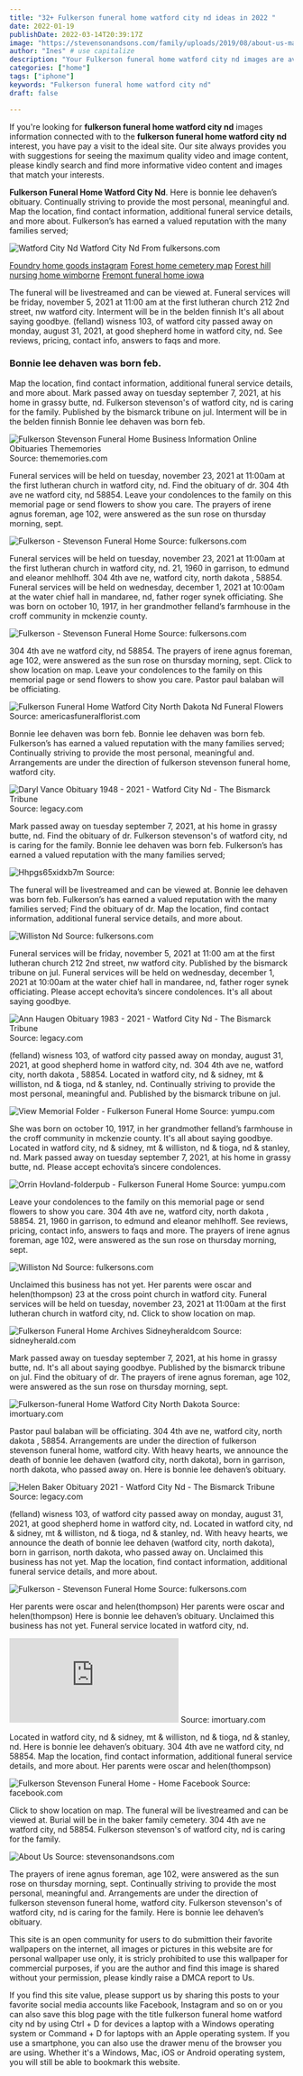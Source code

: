```yaml
---
title: "32+ Fulkerson funeral home watford city nd ideas in 2022 "
date: 2022-01-19
publishDate: 2022-03-14T20:39:17Z
image: "https://stevensonandsons.com/family/uploads/2019/08/about-us-main-1024x516.jpg"
author: "Ines" # use capitalize
description: "Your Fulkerson funeral home watford city nd images are available. Fulkerson funeral home watford city nd are a topic that is being searched for and liked by netizens now. You can Get the Fulkerson funeral home watford city nd files here. Get all free photos and vectors."
categories: ["home"]
tags: ["iphone"]
keywords: "Fulkerson funeral home watford city nd"
draft: false

---
```


If you're looking for **fulkerson funeral home watford city nd** images information connected with to the **fulkerson funeral home watford city nd** interest, you have pay a visit to the ideal  site.  Our site always  provides you with  suggestions  for seeing  the maximum  quality video and image  content, please kindly search and find more informative video content and images  that match your interests.

**Fulkerson Funeral Home Watford City Nd**. Here is bonnie lee dehaven’s obituary. Continually striving to provide the most personal, meaningful and. Map the location, find contact information, additional funeral service details, and more about. Fulkerson’s has earned a valued reputation with the many families served;

![Watford City Nd](https://fulkersons.com/images/Logo.png "Watford City Nd")
Watford City Nd From fulkersons.com

[Foundry home goods instagram](/foundry-home-goods-instagram/)
[Forest home cemetery map](/forest-home-cemetery-map/)
[Forest hill nursing home wimborne](/forest-hill-nursing-home-wimborne/)
[Fremont funeral home iowa](/fremont-funeral-home-iowa/)

The funeral will be livestreamed and can be viewed at. Funeral services will be friday, november 5, 2021 at 11:00 am at the first lutheran church 212 2nd street, nw watford city. Interment will be in the belden finnish It&#039;s all about saying goodbye. (felland) wisness 103, of watford city passed away on monday, august 31, 2021, at good shepherd home in watford city, nd. See reviews, pricing, contact info, answers to faqs and more.

### Bonnie lee dehaven was born feb.

Map the location, find contact information, additional funeral service details, and more about. Mark passed away on tuesday september 7, 2021, at his home in grassy butte, nd. Fulkerson stevenson&#039;s of watford city, nd is caring for the family. Published by the bismarck tribune on jul. Interment will be in the belden finnish Bonnie lee dehaven was born feb.


![Fulkerson Stevenson Funeral Home Business Information Online Obituaries Thememories](https://res.cloudinary.com/thememories/image/upload/f_auto,q_auto:good,t_image-gallery-thumbnail/v1610749053/business/5fce9a62a489fa303a645d0d/yafpd8qi60px3ugx1u7k "Fulkerson Stevenson Funeral Home Business Information Online Obituaries Thememories")
Source: thememories.com

Funeral services will be held on tuesday, november 23, 2021 at 11:00am at the first lutheran church in watford city, nd. Find the obituary of dr. 304 4th ave ne watford city, nd 58854. Leave your condolences to the family on this memorial page or send flowers to show you care. The prayers of irene agnus foreman, age 102, were answered as the sun rose on thursday morning, sept.

![Fulkerson - Stevenson Funeral Home](https://www.fulkersons.com/images/HmpgMainImg1.jpg "Fulkerson - Stevenson Funeral Home")
Source: fulkersons.com

Funeral services will be held on tuesday, november 23, 2021 at 11:00am at the first lutheran church in watford city, nd. 21, 1960 in garrison, to edmund and eleanor mehlhoff. 304 4th ave ne, watford city, north dakota , 58854. Funeral services will be held on wednesday, december 1, 2021 at 10:00am at the water chief hall in mandaree, nd, father roger synek officiating. She was born on october 10, 1917, in her grandmother felland’s farmhouse in the croff community in mckenzie county.

![Fulkerson - Stevenson Funeral Home](https://www.fulkersons.com/images/HmpgMainImg2.jpg "Fulkerson - Stevenson Funeral Home")
Source: fulkersons.com

304 4th ave ne watford city, nd 58854. The prayers of irene agnus foreman, age 102, were answered as the sun rose on thursday morning, sept. Click to show location on map. Leave your condolences to the family on this memorial page or send flowers to show you care. Pastor paul balaban will be officiating.

![Fulkerson Funeral Home Watford City North Dakota Nd Funeral Flowers](https://www.americasfuneralflorist.com/FHImages/img/Fulkerson-Funeral-Home-Watford-City-North-Dakota-ND.jpg "Fulkerson Funeral Home Watford City North Dakota Nd Funeral Flowers")
Source: americasfuneralflorist.com

Bonnie lee dehaven was born feb. Bonnie lee dehaven was born feb. Fulkerson’s has earned a valued reputation with the many families served; Continually striving to provide the most personal, meaningful and. Arrangements are under the direction of fulkerson stevenson funeral home, watford city.

![Daryl Vance Obituary 1948 - 2021 - Watford City Nd - The Bismarck Tribune](https://cache.legacy.net/legacy/images/cobrands/bismarcktribune/photos/DarylVanceHS_20210713.jpgx?w=363&amp;h=500&amp;option=3 "Daryl Vance Obituary 1948 - 2021 - Watford City Nd - The Bismarck Tribune")
Source: legacy.com

Mark passed away on tuesday september 7, 2021, at his home in grassy butte, nd. Find the obituary of dr. Fulkerson stevenson&#039;s of watford city, nd is caring for the family. Bonnie lee dehaven was born feb. Fulkerson’s has earned a valued reputation with the many families served;

![Hhpgs65xidxb7m](https://www.echovita.com/storage/loc_street_view/0436/lsv_27436_i93p_1638307114.jpg "Hhpgs65xidxb7m")
Source: 

The funeral will be livestreamed and can be viewed at. Bonnie lee dehaven was born feb. Fulkerson’s has earned a valued reputation with the many families served; Find the obituary of dr. Map the location, find contact information, additional funeral service details, and more about.

![Williston Nd](https://www.fulkersons.com/images/Williston-2.jpg "Williston Nd")
Source: fulkersons.com

Funeral services will be friday, november 5, 2021 at 11:00 am at the first lutheran church 212 2nd street, nw watford city. Published by the bismarck tribune on jul. Funeral services will be held on wednesday, december 1, 2021 at 10:00am at the water chief hall in mandaree, nd, father roger synek officiating. Please accept echovita’s sincere condolences. It&#039;s all about saying goodbye.

![Ann Haugen Obituary 1983 - 2021 - Watford City Nd - The Bismarck Tribune](https://cache.legacy.net/legacy/images/cobrands/bismarcktribune/photos/AnnHaugen_20211027.jpgx?w=400&amp;h=475&amp;option=3 "Ann Haugen Obituary 1983 - 2021 - Watford City Nd - The Bismarck Tribune")
Source: legacy.com

(felland) wisness 103, of watford city passed away on monday, august 31, 2021, at good shepherd home in watford city, nd. 304 4th ave ne, watford city, north dakota , 58854. Located in watford city, nd &amp; sidney, mt &amp; williston, nd &amp; tioga, nd &amp; stanley, nd. Continually striving to provide the most personal, meaningful and. Published by the bismarck tribune on jul.

![View Memorial Folder - Fulkerson Funeral Home](https://img.yumpu.com/20856175/1/500x640/view-memorial-folder-fulkerson-funeral-home.jpg "View Memorial Folder - Fulkerson Funeral Home")
Source: yumpu.com

She was born on october 10, 1917, in her grandmother felland’s farmhouse in the croff community in mckenzie county. It&#039;s all about saying goodbye. Located in watford city, nd &amp; sidney, mt &amp; williston, nd &amp; tioga, nd &amp; stanley, nd. Mark passed away on tuesday september 7, 2021, at his home in grassy butte, nd. Please accept echovita’s sincere condolences.

![Orrin Hovland-folderpub - Fulkerson Funeral Home](https://img.yumpu.com/22036915/1/500x640/orrin-hovland-folderpub-fulkerson-funeral-home.jpg "Orrin Hovland-folderpub - Fulkerson Funeral Home")
Source: yumpu.com

Leave your condolences to the family on this memorial page or send flowers to show you care. 304 4th ave ne, watford city, north dakota , 58854. 21, 1960 in garrison, to edmund and eleanor mehlhoff. See reviews, pricing, contact info, answers to faqs and more. The prayers of irene agnus foreman, age 102, were answered as the sun rose on thursday morning, sept.

![Williston Nd](https://www.fulkersons.com/usrfiles/cp/img/WillistonLocation.png "Williston Nd")
Source: fulkersons.com

Unclaimed this business has not yet. Her parents were oscar and helen(thompson) 23 at the cross point church in watford city. Funeral services will be held on tuesday, november 23, 2021 at 11:00am at the first lutheran church in watford city, nd. Click to show location on map.

![Fulkerson Funeral Home Archives Sidneyheraldcom](https://bloximages.chicago2.vip.townnews.com/sidneyherald.com/content/tncms/assets/v3/editorial/5/0f/50f27514-242e-5c5c-b4b5-f6bccbcf4af4/4f4d35ae6d49b.image.jpg "Fulkerson Funeral Home Archives Sidneyheraldcom")
Source: sidneyherald.com

Mark passed away on tuesday september 7, 2021, at his home in grassy butte, nd. It&#039;s all about saying goodbye. Published by the bismarck tribune on jul. Find the obituary of dr. The prayers of irene agnus foreman, age 102, were answered as the sun rose on thursday morning, sept.

![Fulkerson-funeral Home Watford City North Dakota](https://www.imortuary.com/images/ph-images/4.jpg "Fulkerson-funeral Home Watford City North Dakota")
Source: imortuary.com

Pastor paul balaban will be officiating. 304 4th ave ne, watford city, north dakota , 58854. Arrangements are under the direction of fulkerson stevenson funeral home, watford city. With heavy hearts, we announce the death of bonnie lee dehaven (watford city, north dakota), born in garrison, north dakota, who passed away on. Here is bonnie lee dehaven’s obituary.

![Helen Baker Obituary 2021 - Watford City Nd - The Bismarck Tribune](https://cache.legacy.net/legacy/images/cobrands/bismarcktribune/photos/HelenBaker_20211112.jpgx?w=400&amp;h=500&amp;option=3 "Helen Baker Obituary 2021 - Watford City Nd - The Bismarck Tribune")
Source: legacy.com

(felland) wisness 103, of watford city passed away on monday, august 31, 2021, at good shepherd home in watford city, nd. Located in watford city, nd &amp; sidney, mt &amp; williston, nd &amp; tioga, nd &amp; stanley, nd. With heavy hearts, we announce the death of bonnie lee dehaven (watford city, north dakota), born in garrison, north dakota, who passed away on. Unclaimed this business has not yet. Map the location, find contact information, additional funeral service details, and more about.

![Fulkerson - Stevenson Funeral Home](https://www.fulkersons.com/images/HmpgMainImg4.jpg "Fulkerson - Stevenson Funeral Home")
Source: fulkersons.com

Her parents were oscar and helen(thompson) Her parents were oscar and helen(thompson) Here is bonnie lee dehaven’s obituary. Unclaimed this business has not yet. Funeral service located in watford city, nd.

![Fulkerson Funeral Home Williston North Dakota](https://www.imortuary.com/utilities/timThumb.php?src=/images/uploaded_images/100418/Screenshot_27.jpg&amp;w=800&amp;h=800&amp;zc=3 "Fulkerson Funeral Home Williston North Dakota")
Source: imortuary.com

Located in watford city, nd &amp; sidney, mt &amp; williston, nd &amp; tioga, nd &amp; stanley, nd. Here is bonnie lee dehaven’s obituary. 304 4th ave ne watford city, nd 58854. Map the location, find contact information, additional funeral service details, and more about. Her parents were oscar and helen(thompson)

![Fulkerson Stevenson Funeral Home - Home Facebook](https://lookaside.fbsbx.com/lookaside/crawler/media/?media_id=103983267933502 "Fulkerson Stevenson Funeral Home - Home Facebook")
Source: facebook.com

Click to show location on map. The funeral will be livestreamed and can be viewed at. Burial will be in the baker family cemetery. 304 4th ave ne watford city, nd 58854. Fulkerson stevenson&#039;s of watford city, nd is caring for the family.

![About Us](https://stevensonandsons.com/family/uploads/2019/08/about-us-main-1024x516.jpg "About Us")
Source: stevensonandsons.com

The prayers of irene agnus foreman, age 102, were answered as the sun rose on thursday morning, sept. Continually striving to provide the most personal, meaningful and. Arrangements are under the direction of fulkerson stevenson funeral home, watford city. Fulkerson stevenson&#039;s of watford city, nd is caring for the family. Here is bonnie lee dehaven’s obituary.

This site is an open community for users to do submittion their favorite wallpapers on the internet, all images or pictures in this website are for personal wallpaper use only, it is stricly prohibited to use this wallpaper for commercial purposes, if you are the author and find this image is shared without your permission, please kindly raise a DMCA report to Us.

If you find this site value, please support us by sharing this posts to your favorite social media accounts like Facebook, Instagram and so on or you can also save this blog page with the title fulkerson funeral home watford city nd by using Ctrl + D for devices a laptop with a Windows operating system or Command + D for laptops with an Apple operating system. If you use a smartphone, you can also use the drawer menu of the browser you are using. Whether it's a Windows, Mac, iOS or Android operating system, you will still be able to bookmark this website.
